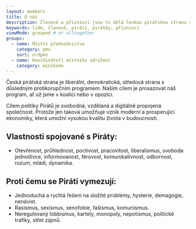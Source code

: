 ```yaml
---
layout: members
title: O nás
description: Členové a příznivci jsou to dělá Českou pirátskou stranu silnou. Seznamte se Piráty na Praze 13.
keywords: lidé, členové, piráti, pirátky, příznivci
viewMode: grouped # or alltogether
groups:
  - name: Místní předsednictvo
    category: pms
    sort: ordpms
  - name: Koordinátoři místního sdružení
    category: minikodo
---
```


Česká pirátská strana je liberální, demokratická, středová strana s důsledným protikorupčním programem. Naším cílem je prosazovat náš program, ať už jsme v koalici nebo v opozici.

Cílem politiky Pirátů je svobodná, vzdělaná a digitálně propojená společnost. Protože jen taková umožňuje vznik moderní a prosperující ekonomiky, která umožní vysokou kvalitu života v budoucnosti.

## Vlastnosti spojované s Piráty:

* Otevřenost, průhlednost, poctivost, pracovitost, liberalismus, svoboda jednotlivce, informovanost, férovost, komunikativnost, odbornost, rozum, mládí, dynamika.

## Proti čemu se Piráti vymezují:

* Jednoduchá a rychlá řešení na složité problémy, hysterie, demagogie, nenávist. 
* Rasismus, sexismus, xenofobie, fašismus, komunismus.
* Neregulovaný lobbismus, kartely, monopoly, nepotismus, politické trafiky, střet zájmů.
